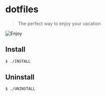 # dotfiles
> The perfect way to enjoy your vacation

![Enjoy](http://cdn.tinybuddha.com/wp-content/uploads/2015/01/Enjoy.jpg)

## Install
```sh
$ ./INSTALL
```

## Uninstall
```sh
$ ./UNINSTALL
```
